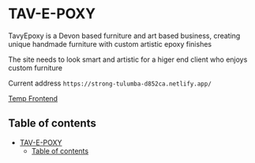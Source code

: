 # TAV-E-POXY

TavyEpoxy is a Devon based furniture and art based business, creating unique handmade furniture with custom artistic epoxy finishes

The site needs to look smart and artistic for a higer end client who enjoys custom furniture

Current address `https://strong-tulumba-d852ca.netlify.app/`

[Temp Frontend](https://strong-tulumba-d852ca.netlify.app/)

## Table of contents

- [TAV-E-POXY](#tav-e-poxy)
  - [Table of contents](#table-of-contents)
